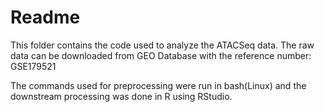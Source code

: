 # Readme
This folder contains the code used to analyze the ATACSeq data. The raw data can be downloaded from GEO Database with the reference number: GSE179521

The commands used for preprocessing were run in bash(Linux) and the downstream processing was done in R using RStudio. 
